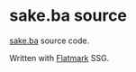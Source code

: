 # sake.ba source

[sake.ba](https://sake.ba/) source code.

Written with [Flatmark](https://github.com/sake92/flatmark) SSG.


